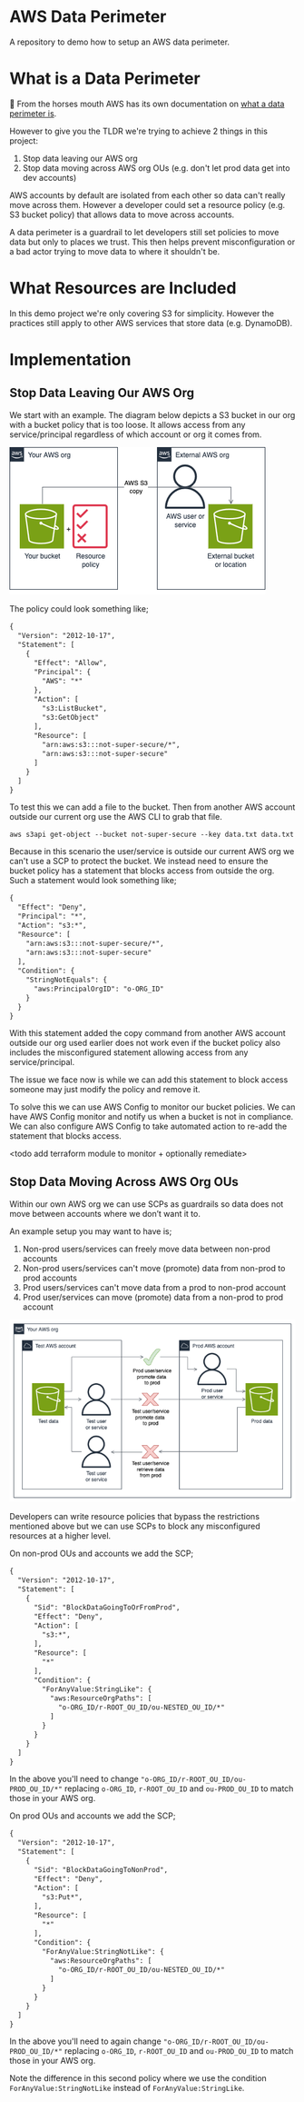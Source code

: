 # AWS Data Perimeter

A repository to demo how to setup an AWS data perimeter.

# What is a Data Perimeter

:horse: From the horses mouth AWS has its own documentation on [what a data perimeter is][aws-data-perimeter].

However to give you the TLDR we're trying to achieve 2 things in this project:

1. Stop data leaving our AWS org
2. Stop data moving across AWS org OUs (e.g. don't let prod data get into dev accounts)

AWS accounts by default are isolated from each other so data can't really move across them. However a developer could set a resource policy (e.g. S3 bucket policy) that allows data to move across accounts.

A data perimeter is a guardrail to let developers still set policies to move data but only to places we trust. This then helps prevent misconfiguration or a bad actor trying to move data to where it shouldn't be.

# What Resources are Included

In this demo project we're only covering S3 for simplicity. However the practices still apply to other AWS services that store data (e.g. DynamoDB).

# Implementation

## Stop Data Leaving Our AWS Org

We start with an example. The diagram below depicts a S3 bucket in our org with a bucket policy that is too loose. It allows access from any service/principal regardless of which account or org it comes from.

![Data copied to outside the org](./docs/external-copy.png)

The policy could look something like;

```
{
  "Version": "2012-10-17",
  "Statement": [
    {
      "Effect": "Allow",
      "Principal": {
        "AWS": "*"
      },
      "Action": [
        "s3:ListBucket",
        "s3:GetObject"
      ],
      "Resource": [
        "arn:aws:s3:::not-super-secure/*",
        "arn:aws:s3:::not-super-secure"
      ]
    }
  ]
}
```

To test this we can add a file to the bucket. Then from another AWS account outside our current org use the AWS CLI to grab that file.

```
aws s3api get-object --bucket not-super-secure --key data.txt data.txt
```

Because in this scenario the user/service is outside our current AWS org we can't use a SCP to protect the bucket. We instead need to ensure the bucket policy has a statement that blocks access from outside the org. Such a statement would look something like;

```
{
  "Effect": "Deny",
  "Principal": "*",
  "Action": "s3:*",
  "Resource": [
    "arn:aws:s3:::not-super-secure/*",
    "arn:aws:s3:::not-super-secure"
  ],
  "Condition": {
    "StringNotEquals": {
      "aws:PrincipalOrgID": "o-ORG_ID"
    }
  }
}
```

With this statement added the copy command from another AWS account outside our org used earlier does not work even if the bucket policy also includes the misconfigured statement allowing access from any service/principal.

The issue we face now is while we can add this statement to block access someone may just modify the policy and remove it.

To solve this we can use AWS Config to monitor our bucket policies. We can have AWS Config monitor and notify us when a bucket is not in compliance. We can also configure AWS Config to take automated action to re-add the statement that blocks access.

<todo add terraform module to monitor + optionally remediate>

## Stop Data Moving Across AWS Org OUs

Within our own AWS org we can use SCPs as guardrails so data does not move between accounts where we don’t want it to.

An example setup you may want to have is;

1. Non-prod users/services can freely move data between non-prod accounts
2. Non-prod users/services can't move (promote) data from non-prod to prod accounts
3. Prod users/services can't move data from a prod to non-prod account
4. Prod user/services can move (promote) data from a non-prod to prod account

![Data between OUs](./docs/data-between-ous.png)

Developers can write resource policies that bypass the restrictions mentioned above but we can use SCPs to block any misconfigured resources at a higher level.

On non-prod OUs and accounts we add the SCP;

```
{
  "Version": "2012-10-17",
  "Statement": [
    {
      "Sid": "BlockDataGoingToOrFromProd",
      "Effect": "Deny",
      "Action": [
        "s3:*",
      ],
      "Resource": [
        "*"
      ],
      "Condition": {
        "ForAnyValue:StringLike": {
          "aws:ResourceOrgPaths": [
            "o-ORG_ID/r-ROOT_OU_ID/ou-NESTED_OU_ID/*"
          ]
        }
      }
    }
  ]
}
```

In the above you'll need to change `"o-ORG_ID/r-ROOT_OU_ID/ou-PROD_OU_ID/*"` replacing `o-ORG_ID`, `r-ROOT_OU_ID` and `ou-PROD_OU_ID` to match those in your AWS org.

On prod OUs and accounts we add the SCP;

```
{
  "Version": "2012-10-17",
  "Statement": [
    {
      "Sid": "BlockDataGoingToNonProd",
      "Effect": "Deny",
      "Action": [
        "s3:Put*",
      ],
      "Resource": [
        "*"
      ],
      "Condition": {
        "ForAnyValue:StringNotLike": {
          "aws:ResourceOrgPaths": [
            "o-ORG_ID/r-ROOT_OU_ID/ou-NESTED_OU_ID/*"
          ]
        }
      }
    }
  ]
}
```

In the above you'll need to again change `"o-ORG_ID/r-ROOT_OU_ID/ou-PROD_OU_ID/*"` replacing `o-ORG_ID`, `r-ROOT_OU_ID` and `ou-PROD_OU_ID` to match those in your AWS org.

Note the difference in this second policy where we use the condition `ForAnyValue:StringNotLike` instead of `ForAnyValue:StringLike`.


[aws-data-perimeter]: https://aws.amazon.com/identity/data-perimeters-on-aws/